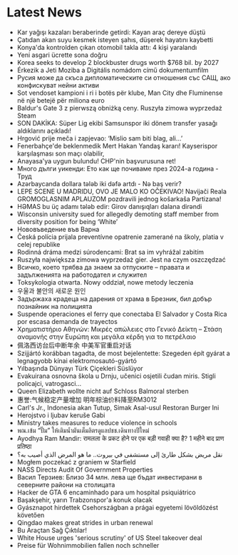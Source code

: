 # Latest News
-  Kar yağışı kazaları beraberinde getirdi: Kayan araç dereye düştü
-  Çatıdan akan suyu kesmek isteyen şahıs, düşerek hayatını kaybetti
-  Konya'da kontrolden çıkan otomobil takla attı: 4 kişi yaralandı
-  Yeni asgari ücrette sona doğru
-  Korea seeks to develop 2 blockbuster drugs worth $768 bil. by 2027
-  Érkezik a Jeti Moziba a Digitális nomádom című dokumentumfilm
-  Русия може да скъса дипломатическите си отношения със САЩ, ако конфискуват нейни активи
-  Sot vendoset kampioni i ri i botës për klube, Man City dhe Fluminense në një betejë për miliona euro
-  Baldur's Gate 3 z pierwszą obniżką ceny. Ruszyła zimowa wyprzedaż Steam
-  SON DAKİKA: Süper Lig ekibi Samsunspor iki dönem transfer yasağı aldıklarını açıkladı!
-  Hrgović prije meča i zapjevao: ‘Mislio sam biti blag, ali…’
-  Fenerbahçe'de beklenmedik Mert Hakan Yandaş kararı! Kayserispor karşılaşması son maçı olabilir,
-  Anayasa'ya uygun bulundu! CHP'nin başvurusuna ret!
-  Много дълги уикенди: Ето как ще почиваме през 2024-а година - Труд
-  Azərbaycanda dollara tələb iki dəfə artdı - Nə baş verir?
-  LEPE SCENE U MADRIDU, OVO JE MALO KO OČEKIVAO! Navijači Reala GROMOGLASNIM APLAUZOM pozdravili jednog košarkaša Partizana!
-  HƏMAS bu üç adamı tələb edir: Girov danışıqları dalana dirəndi
-  Wisconsin university sued for allegedly demoting staff member from diversity position for being ‘White’
-  Нововъведение във Варна
-  Česká polícia prijala preventívne opatrenie zamerané na školy, platia v celej republike
-  Rodinná dráma medzi súrodencami: Brat sa im vyhrážal zabitím
-  Ruszyła największa zimowa wyprzedaż gier. Jest na czym oszczędzać
-  Всичко, което трябва да знаем за отпуските – правата и задълженията на работодател и служител
-  Toksykologia otwarta. Nowy oddział, nowe metody leczenia
-  우울과 불안의 새로운 원인
-  Задържаха крадеца на дарения от храма в Брезник, бил добър познайник на полицията
-  Suspende operaciones el ferry que conectaba El Salvador y Costa Rica por escasa demanda de trayectos
-  Χρηματιστήριο Αθηνών: Μικρές απώλειες στο Γενικό Δείκτη – Στάση αναμονής στην Ευρώπη και μεγάλα κέρδη για το πετρέλαιο
-  佩洛西访台后中断年余 中美军官重启对话
-  Szijjártó korábban tagadta, de most bejelentette: Szegeden épít gyárat a legnagyobb kínai elektromosautó-gyártó
-  Yılbaşında Dünyayı Türk Çiçekleri Süslüyor
-  Evakuirana osnovna škola u Drnju, učenici osjetili čudan miris. Stigli policajci, vatrogasci…
-  Queen Elizabeth wollte nicht auf Schloss Balmoral sterben
-  惠誉:气候稳定产量增加 明年棕油价料降至RM3012
-  Carl's Jr., Indonesia akan Tutup, Simak Asal-usul Restoran Burger Ini
-  Herojstvo i ljubav keruše Gabi
-  Ministry takes measures to reduce violence in schools
-  พณ.เข้ม “ปั๊ม” ให้เติมน้ำมันเต็มลิตรดูแลปชช.เดินทางปีใหม่
-  Ayodhya Ram Mandir: रामलला के प्रकट होने पर एक बड़ी गवाही क्या है? 1 महीने बाद प्राण प्रतिष्ठा
-  نقل مريض بشكل طارئ إلى مستشفى في بيروت.. ما هو المرض الذي أصيب به؟
-  Mogłem poczekać z graniem w Starfield
-  NASS Directs Audit Of Government Properties
-  Васил Терзиев: Близо 34 млн. лева ще бъдат инвестирани в северните райони на столицата
-  Hacker de GTA 6 encaminhado para um hospital psiquiátrico
-  Başakşehir, yarın Trabzonspor'a konuk olacak
-  Gyásznapot hirdettek Csehországban a prágai egyetemi lövöldözést követően
-  Qingdao makes great strides in urban renewal
-  Bu Araçtan Sağ Çıktılar!
-  White House urges 'serious scrutiny' of US Steel takeover deal
-  Preise für Wohnimmobilien fallen noch schneller
